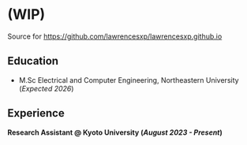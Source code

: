 # (WIP)
Source for https://github.com/lawrencesxp/lawrencesxp.github.io

## Education
- M.Sc Electrical and Computer Engineering, Northeastern University (_Expected 2026_)

## Experience
**Research Assistant @ Kyoto University (_August 2023 - Present_)**
